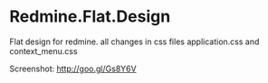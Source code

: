 Redmine.Flat.Design
===================

Flat design for redmine. all changes in css files application.css and context_menu.css

Screenshot:
http://goo.gl/Gs8Y6V
